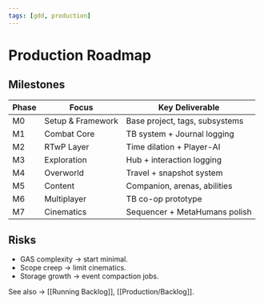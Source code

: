 ```yaml
---
tags: [gdd, production]
---
```


# Production Roadmap

## Milestones
| Phase | Focus | Key Deliverable |
|--------|--------|----------------|
| M0 | Setup & Framework | Base project, tags, subsystems |
| M1 | Combat Core | TB system + Journal logging |
| M2 | RTwP Layer | Time dilation + Player-AI |
| M3 | Exploration | Hub + interaction logging |
| M4 | Overworld | Travel + snapshot system |
| M5 | Content | Companion, arenas, abilities |
| M6 | Multiplayer | TB co-op prototype |
| M7 | Cinematics | Sequencer + MetaHumans polish |

## Risks
- GAS complexity → start minimal.  
- Scope creep → limit cinematics.  
- Storage growth → event compaction jobs.

See also → [[Running Backlog]], [[Production/Backlog]].
